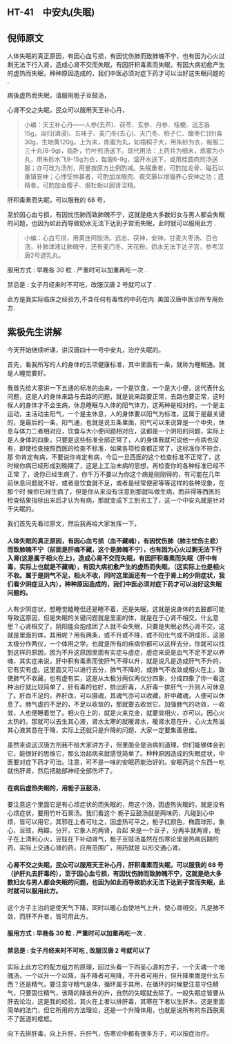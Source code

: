 ## HT-41　中安丸(失眠)

## 倪师原文

人体失眠的真正原因，有因心血亏损，有因忧伤肺而致肺魄不宁，也有因为心火过剩无法下行入肾，造成心肾不交而失眠，有因肝积毒素而失眠，有因大病初愈产生的虚热而失眠，种种原因造成的，我们中医必须对症下药才可以治好这失眠问题的 .

病後虚热而失眠，请服用栀子豆鼓汤，

心肾不交之失眠，民众可以服用天王补心丹，

> 小编：天王补心丹——人参(去芦)、茯苓、玄参、丹参、桔梗、远志各15g，当归(酒浸)、五味子、麦门冬(去心)、天门冬、柏子仁、酸枣仁(炒)各30g，生地黄120g。上为末，炼蜜为丸，如梧桐子大，用朱砂为衣，每服二三十丸(6-9g)，临卧，竹叶煎汤送下。现代用法：上药共为细末，炼蜜为小丸，用朱砂水飞9-15g为衣，每服6-9g，温开水送下，或用桂圆肉煎汤送服；亦可改为汤剂，用量按原方比例酌减。失眠重者，可酌加龙骨、磁石以重镇安神；心悸怔忡甚者，可酌加龙眼肉、夜交藤以增强养心安神之功；遗精者，可酌加金樱子、煅牡蛎以固肾涩精。

肝积毒素而失眠，可以服我的 68 号，

至於因心血亏损，有因忧伤肺而致肺魄不宁，这就是绝大多数妇女与男人都会失眠的问题，也因为如此而导致奶水无法下达到子宫而失眠，此时就可以服用此方 .

> 小编：心血亏损，用黄连阿胶汤。远志、茯神，安神。甘麦大枣汤、百合汤，补肺津液让肺魄守，还有麦门冬、天花粉。奶水无法下达子宫，参考汉唐2号退乳丸。

服用方式 : 早晚各 30 粒 . 严重时可以加重再吃一次 .

禁忌是 : 女子月经来时不可吃，改服汉唐 2 号就可以了 .

此方是我实际临床之经验方,不含任何有毒性的中药在内. 美国汉唐中医诊所专用处方.

## 紫极先生讲解

今天开始继续听课，讲汉唐四十一号中安丸，治疗失眠的。

首先，看我所写的人的身体的五项健康标准，其中里面有一条，就称为睡眠通。就是人睡觉要好。

我首先给大家讲一下五通的标准的由来，一个是饮食，一个是大小便，这代表什幺问题，这是人的身体来路与去路的问题，就是说来路要正常，去路也要正常，这时候人的身体才不会生病，休息睡眠与人体的阳气体力，这两种是相对的，一个是主运动，主活动主阳气，一个是主休息，人的身体要以阳气为标准，这属于是最关键的，是最后的一条，阳气通，也就是说五条里面，阳气可以来说算是一个中央，休息与体力二者相对应，饮食与大小便问题相对应，这都是一个阴阳的问题，实际上是人身体的四象，只要是这些标准全部正常了，人的身体我就可说他一点病也没有，即使检查按照西医的检查不标准，如果各项检查都正常了，这标准你不符合，那 你肯定有病，不要说你肯定有病，今后一旦西医的这个检查标准不正常了，这时候你病已经形成到晚期了，这是上工治未病的思想，再检查你的各种标准已经不正常 了，说你已经生病了，你千万不要以为你这个病是刚刚得的，有可能在几年前休息问题就不好，或者是饮食就不足，或者是经常便密等等这样的各种现象，在那个时 候你已经生病了，但是你从来没有注意到那就叫做生病，而非得等西医的检查结果指标出来后才认为有病，那就变成下工到劣工了，这一个中安丸就是针对于失眠的。

我们首先先看过原文，然后我再给大家发挥一下。

#### 人体失眠的真正原因，有因心血亏损（血不藏魂），有因忧伤肺（肺主忧伤主悲）而致肺魄不宁（前面是肝魂不藏，这个是肺魄不宁），也有因为心火过剩无法下行入肾(这是属于相火在上)，造成心肾不交而失眠，有因肝积毒素而失眠（肝中有毒，实际上也就是不藏魂），有因大病初愈产生的虚热而失眠，（这实际上也是相火不收。属于是阴气不足，相火不收，同时这里面还有一个在于肾上的少阴症状，我们看少阴症旦入内），种种原因造成的，我们中医必须对症下药才可以治好这失眠问题的。

人有少阴症状，想睡觉瞌睡但还是睡不着，还是失眠，这就是说身体的五脏都可能导致这原因，但是失眠的关键问题就是里面的体，就是在于心肾不相交，什幺意 思？心肾相交了，阴阳能合抱成团了人就不会失眠，只要是失眠必然心肾不交，这就是里面的体，其用呢？用有两条，或不升或不降，或不阳化气或不阴成形，这是太极分作两仪，一个体用之学。也就是所有的疾病你都可以这样去分，你就可以找到这样的原因，因为不升这原因里面有实症与虚症，虚症来说是血气不足不足以养 魂，其实症来说，肝中积有毒素而使肝气不得以升，就是说凡是造成肝气不升的，它有实有虚。这里面又可以进行去分，肺气不降的，或肺气不收敛或相火在上，致 使肺气不收藏，也有虚有实，这是从太极分两仪两仪分四象，分成四象了你一看这种治疗就比较简单了，肝有毒的也好，排出肝毒，人肝毒一排肝气一升则人可休息 了。肝血不足的，养肝血，可以摄魂，其魂气亦可以收藏，肝中藏魂，人便可以休息了。肺气虚的不足的，不足以收敛的，那就要去收敛它，加强肺气的功效，一收 敛，人也便睡着觉了。相火在上的，就是火来克金，就要敛相火，亦可以。因心火太热的，那就可以去生其心液，肾水太寒的就暖肾水，暖肾水意在升，心火太热滋 其心液其意在于降，实际上还就只是升降的问题，大家一定要集善思维。

虽然来说这汉唐方剂我不给大家讲方子，但里面全是治病的道理，你们能够体会到它，能很好的思维它，那幺治起病来就感觉简单了。种种原因造成的失眠症状，中医要对症下药才可治。注意，可不是一味的安眠药能治好的。安眠药这个东西一吃就伤肝肾，然后把脑部神经全部伤坏了。

#### 在病后虚热失眠的，用栀子豆鼓汤，

要注意这个里面它是有心烦症状的而失眠的，用这个汤，因虚热失眠的，就是没有心烦症状，要用竹叶石膏汤。我们看这个 栀子豆鼓汤就是两味药，凡碰到心中烦，皆可以用它，其邪在上者可吐之，因虚热可平之，栀子红颜色，椭圆球形，象心，豆豉，两瓣，分开，它象人的两肾，合起 来是一个豆子，分两半就两肾，栀子在上清利心火，豆豉在下补动肾气，栀子豆豉汤虽然在伤寒论里是热病后期的药，实际上交通心肾的药，应用范围广，用药就是 以形交通心肾。

#### 心肾不交之失眠，民众可以服用天王补心丹，肝积毒素而失眠，可以服我的 68 号（护肝丸去肝毒的），至于因心血亏损，有因忧伤肺而致肺魄不宁，这就是绝大多数妇女与男人都会失眠的问题，也因为如此而导致奶水无法下达到子宫而失眠，此时就可以服用此方。

这个方子主治的是使天气下降，同时以暖心血使地气上升，使心肾相交。凡是肺不敛，而肝不升者，皆可用此方。

#### 服用方式 : 早晚各 30 粒 . 严重时可以加重再吃一次 .

#### 禁忌是 : 女子月经来时不可吃 , 改服汉唐 2 号就可以了

实际上此方它的配方组方的原理，回过头看一下四圣心源的方子，一个天魂一个地魄汤，一个以升一个以降，当不降者可用降，不升者可用升，但升降里面是什幺东西？还是精气，要注意守精气是体，循环属于其用，在循环的时候要注意守住精气，只要固住精气，该降的降该升的升，自然的失眠就去除了。一般失眠症皆要从肝去论治，这是我的经验，其火在上者以排肝毒，其寒在下者以生肝木，这是里面简单的法门，但它所用的方法理论，还是一个升降体用，也就是说所有的东西脱离不了医道的框框。

向下去排肝毒，向上升肝，升肝气，伤寒论中都有很多方子，可以按症治疗。